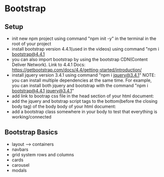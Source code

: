 <!-- Week 9 Lesson Plan -->

# Bootstrap

## Setup

- init new npm project using command "npm init -y" in the terminal in the root of your project
- install bootstrap version 4.4.1(used in the videos) using command "npm i bootstrap@4.4.1
- you can also import bootstrap by using the bootstrap CDN(Content Deliver Network). Link to 4.4.1 Docs: https://getbootstrap.com/docs/4.4/getting-started/introduction/
- install jquery version 3.4.1 using command "npm i jquery@3.4.1"
  NOTE: you can install multiple dependencies at the same time. For example, you can install both jquery and bootstrap with the command "npm i bootstrap@4.4.1 jquery@3.4.1"
- add link to bootrap css file in the head section of your html document: <link rel="stylesheet" href="node_modules/bootstrap/dist/css/bootstrap.css"
    />
- add the jquery and botstrap script tags to the bottom(before the closing body tag) of the body body of your html document:
  <script src="node_modules/jquery/dist/jquery.js"></script>
  <script src="node_modules/bootstrap/dist/js/bootstrap.bundle.js"></script>
- add a bootstrap class somewhere in your body to test that everything is working/connected

## Bootstrap Basics

- layout --> containers
- navbars
- grid system rows and columns
- cards
- carousel
- modals
